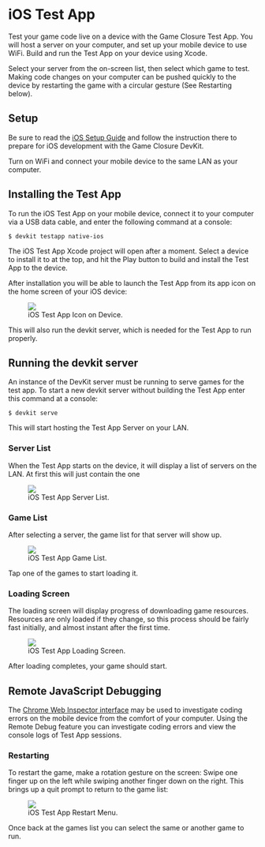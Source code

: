 # iOS Test App

Test your game code live on a device with the Game Closure Test App.  You will
host a server on your computer, and set up your mobile device to use WiFi.
Build and run the Test App on your device using Xcode.

Select your server from the on-screen list, then select which game to test.
Making code changes on your computer can be pushed quickly to the device by
restarting the game with a circular gesture (See Restarting below).

## Setup

Be sure to read the [iOS Setup Guide](./ios-setup.html) and follow the
instruction there to prepare for iOS development with the Game Closure DevKit.

Turn on WiFi and connect your mobile device to the same LAN as your computer.

## Installing the Test App

To run the iOS Test App on your mobile device, connect it to your computer via
a USB data cable, and enter the following command at a console:

~~~
$ devkit testapp native-ios
~~~

The iOS Test App Xcode project will open after a moment.  Select a device to
install it to at the top, and hit the Play button to build and install the Test
App to the device.

After installation you will be able to launch the Test App from its app icon on
the home screen of your iOS device:

<div class="figure-wrapper">
<figure>
<img src="./assets/ios/ios-test-app-icon.png"></img>
<figcaption>iOS Test App Icon on Device.</figcaption>
</figure>
</div>

This will also run the devkit server, which is needed for the Test App to run
properly.

## Running the devkit server

An instance of the DevKit server must be running to serve games for the test
app.  To start a new devkit server without building the Test App enter this
command at a console:

~~~
$ devkit serve
~~~

This will start hosting the Test App Server on your LAN.

### Server List

When the Test App starts on the device, it will display a list of servers on
the LAN.  At first this will just contain the one

<div class="figure-wrapper">
<figure>
<img src="./assets/ios/ios-test-app-server-list.png"></img>
<figcaption>iOS Test App Server List.</figcaption>
</figure>
</div>

### Game List

After selecting a server, the game list for that server will show up.

<div class="figure-wrapper">
<figure>
<img src="./assets/ios/ios-test-app-game-list.png"></img>
<figcaption>iOS Test App Game List.</figcaption>
</figure>
</div>

Tap one of the games to start loading it.

### Loading Screen

The loading screen will display progress of downloading game resources.
Resources are only loaded if they change, so this process should be fairly fast
initially, and almost instant after the first time.

<div class="figure-wrapper">
<figure>
<img src="./assets/ios/ios-test-app-loading.png"></img>
<figcaption>iOS Test App Loading Screen.</figcaption>
</figure>
</div>

After loading completes, your game should start.

## Remote JavaScript Debugging

The [Chrome Web Inspector interface](./ios-remote-debug.html) may be used to
investigate coding errors on the mobile device from the comfort of your
computer.  Using the Remote Debug feature you can investigate coding errors and
view the console logs of Test App sessions.

### Restarting

To restart the game, make a rotation gesture on the screen:  Swipe one finger
up on the left while swiping another finger down on the right.  This brings up
a quit prompt to return to the game list:

<div class="figure-wrapper">
<figure>
<img src="./assets/ios/ios-test-app-quit.png"></img>
<figcaption>iOS Test App Restart Menu.</figcaption>
</figure>
</div>

Once back at the games list you can select the same or another game to run.
